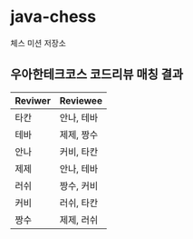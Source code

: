 # java-chess

체스 미션 저장소

## 우아한테크코스 코드리뷰 매칭 결과
| Reviwer | Reviewee |
|---------|----------|
| 타칸    | 안나, 테바 |
| 테바    | 제제, 짱수 |
| 안나    | 커비, 타칸 |
| 제제    | 안나, 테바 |
| 러쉬    | 짱수, 커비 |
| 커비    | 러쉬, 타칸 |
| 짱수    | 제제, 러쉬 |
